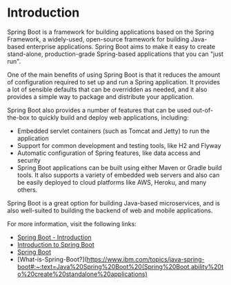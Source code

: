# Introduction

Spring Boot is a framework for building applications based on the Spring Framework, a widely-used, open-source framework for building Java-based enterprise applications. Spring Boot aims to make it easy to create stand-alone, production-grade Spring-based applications that you can "just run".

One of the main benefits of using Spring Boot is that it reduces the amount of configuration required to set up and run a Spring application. It provides a lot of sensible defaults that can be overridden as needed, and it also provides a simple way to package and distribute your application.

Spring Boot also provides a number of features that can be used out-of-the-box to quickly build and deploy web applications, including:

- Embedded servlet containers (such as Tomcat and Jetty) to run the application
- Support for common development and testing tools, like H2 and Flyway
- Automatic configuration of Spring features, like data access and security
- Spring Boot applications can be built using either Maven or Gradle build tools. It also supports a variety of embedded web servers and also can be easily deployed to cloud platforms like AWS, Heroku, and many others.

Spring Boot is a great option for building Java-based microservices, and is also well-suited to building the backend of web and mobile applications.

For more information, visit the following links:

- [Spring Boot - Introduction](https://www.tutorialspoint.com/spring_boot/spring_boot_introduction.htm)
- [Introduction to Spring Boot](https://medium.com/adessoturkey/introduction-to-spring-boot-458cb814ec14)
- [Spring Boot](https://spring.io/projects/spring-boot)
- [What-is-Spring-Boot?](https://www.ibm.com/topics/java-spring-boot#:~:text=Java%20Spring%20Boot%20(Spring%20Boot,ability%20to%20create%20standalone%20applications)
